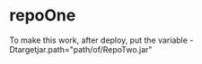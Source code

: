 # repoOne

To make this work, after deploy, put the variable -Dtargetjar.path="path/of/RepoTwo.jar"
